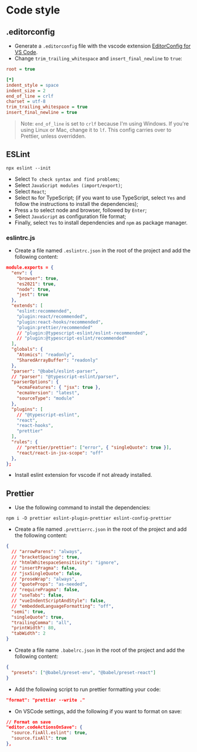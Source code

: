 # Code style

## .editorconfig

- Generate a `.editorconfig` file with the vscode extension [EditorConfig for VS Code](https://marketplace.visualstudio.com/items?itemName=EditorConfig.EditorConfig).
- Change `trim_trailing_whitespace` and `insert_final_newline` to `true`:

~~~ini
root = true

[*]
indent_style = space
indent_size = 2
end_of_line = crlf
charset = utf-8
trim_trailing_whitespace = true
insert_final_newline = true
~~~

> Note: `end_of_line` is set to `crlf` because I'm using Windows. If you're using Linux or Mac, change it to `lf`. This config carries over to Prettier, unless overridden.

## ESLint

~~~properties
npx eslint --init
~~~

- Select `To check syntax and find problems`;
- Select `JavaScript modules (import/export)`;
- Select `React`;
- Select `No` for TypeScript; (if you want to use TypeScript, select `Yes` and follow the instructions to install the dependencies);
- Press `a` to select node and browser, followed by `Enter`;
- Select `JavaScript` as configuration file format;
- Finally, select `Yes` to install dependencies and `npm` as package manager.

### eslintrc.js

- Create a file named `.eslintrc.json` in the root of the project and add the following content:

~~~json
module.exports = {
  "env": {
    "browser": true,
    "es2021": true,
    "node": true,
    "jest": true
  },
  "extends": [
    "eslint:recommended",
    "plugin:react/recommended",
    "plugin:react-hooks/recommended",
    "plugin:prettier/recommended"
    // "plugin:@typescript-eslint/eslint-recommended",
    // "plugin:@typescript-eslint/recommended"
  ],
  "globals": {
    "Atomics": "readonly",
    "SharedArrayBuffer": "readonly"
  },
  "parser": "@babel/eslint-parser",
  // "parser": "@typescript-eslint/parser",
  "parserOptions": {
    "ecmaFeatures": { "jsx": true },
    "ecmaVersion": "latest",
    "sourceType": "module"
  },
  "plugins": [
    // "@typescript-eslint",
    "react",
    "react-hooks",
    "prettier"
  ],
  "rules": {
    // "prettier/prettier": ["error", { "singleQuote": true }],
    "react/react-in-jsx-scope": "off"
  },
};
~~~

- Install eslint extension for vscode if not already installed.

## Prettier

- Use the following command to install the dependencies:

~~~properties
npm i -D prettier eslint-plugin-prettier eslint-config-prettier
~~~

- Create a file named `.prettierrc.json` in the root of the project and add the following content:

~~~json
{
  // "arrowParens": "always",
  // "bracketSpacing": true,
  // "htmlWhitespaceSensitivity": "ignore",
  // "insertPragma": false,
  // "jsxSingleQuote": false,
  // "proseWrap": "always",
  // "quoteProps": "as-needed",
  // "requirePragma": false,
  // "useTabs": false,
  // "vueIndentScriptAndStyle": false,
  // "embeddedLanguageFormatting": "off",
  "semi": true,
  "singleQuote": true,
  "trailingComma": "all",
  "printWidth": 80,
  "tabWidth": 2
}
~~~

- Create a file name `.babelrc.json` in the root of the project and add the following content:

~~~json
{
  "presets": ["@babel/preset-env", "@babel/preset-react"]
}
~~~

- Add the following script to run prettier formatting your code:

~~~json
"format": "prettier --write ."
~~~

- On VSCode settings, add the following if you want to format on save:

~~~json
// Format on save
"editor.codeActionsOnSave": {
  "source.fixAll.eslint": true,
  "source.fixAll": true
},
~~~
